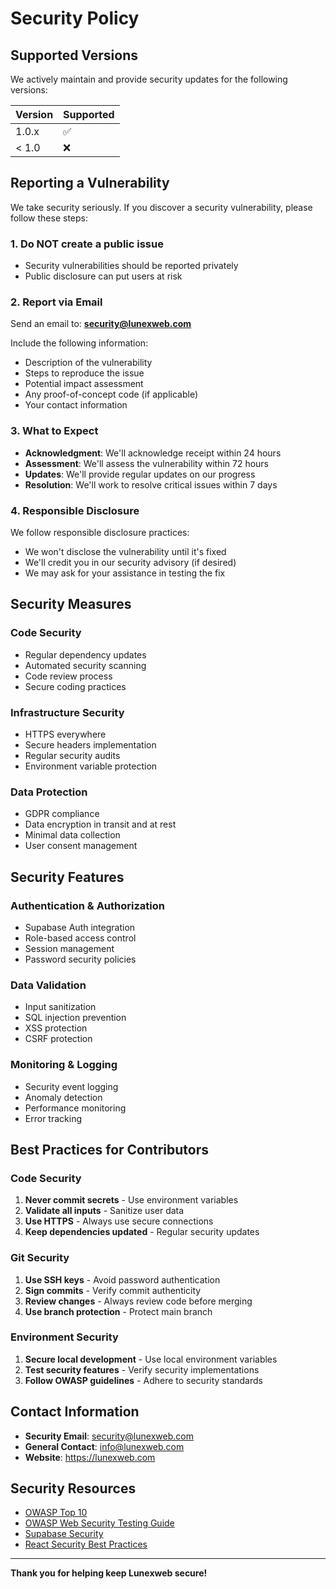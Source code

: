 # Security Policy

## Supported Versions

We actively maintain and provide security updates for the following versions:

| Version | Supported          |
| ------- | ------------------ |
| 1.0.x   | :white_check_mark: |
| < 1.0   | :x:                |

## Reporting a Vulnerability

We take security seriously. If you discover a security vulnerability, please follow these steps:

### 1. **Do NOT** create a public issue
- Security vulnerabilities should be reported privately
- Public disclosure can put users at risk

### 2. **Report via Email**
Send an email to: **security@lunexweb.com**

Include the following information:
- Description of the vulnerability
- Steps to reproduce the issue
- Potential impact assessment
- Any proof-of-concept code (if applicable)
- Your contact information

### 3. **What to Expect**
- **Acknowledgment**: We'll acknowledge receipt within 24 hours
- **Assessment**: We'll assess the vulnerability within 72 hours
- **Updates**: We'll provide regular updates on our progress
- **Resolution**: We'll work to resolve critical issues within 7 days

### 4. **Responsible Disclosure**
We follow responsible disclosure practices:
- We won't disclose the vulnerability until it's fixed
- We'll credit you in our security advisory (if desired)
- We may ask for your assistance in testing the fix

## Security Measures

### Code Security
- Regular dependency updates
- Automated security scanning
- Code review process
- Secure coding practices

### Infrastructure Security
- HTTPS everywhere
- Secure headers implementation
- Regular security audits
- Environment variable protection

### Data Protection
- GDPR compliance
- Data encryption in transit and at rest
- Minimal data collection
- User consent management

## Security Features

### Authentication & Authorization
- Supabase Auth integration
- Role-based access control
- Session management
- Password security policies

### Data Validation
- Input sanitization
- SQL injection prevention
- XSS protection
- CSRF protection

### Monitoring & Logging
- Security event logging
- Anomaly detection
- Performance monitoring
- Error tracking

## Best Practices for Contributors

### Code Security
1. **Never commit secrets** - Use environment variables
2. **Validate all inputs** - Sanitize user data
3. **Use HTTPS** - Always use secure connections
4. **Keep dependencies updated** - Regular security updates

### Git Security
1. **Use SSH keys** - Avoid password authentication
2. **Sign commits** - Verify commit authenticity
3. **Review changes** - Always review code before merging
4. **Use branch protection** - Protect main branch

### Environment Security
1. **Secure local development** - Use local environment variables
2. **Test security features** - Verify security implementations
3. **Follow OWASP guidelines** - Adhere to security standards

## Contact Information

- **Security Email**: security@lunexweb.com
- **General Contact**: info@lunexweb.com
- **Website**: https://lunexweb.com

## Security Resources

- [OWASP Top 10](https://owasp.org/www-project-top-ten/)
- [OWASP Web Security Testing Guide](https://owasp.org/www-project-web-security-testing-guide/)
- [Supabase Security](https://supabase.com/docs/guides/platform/security)
- [React Security Best Practices](https://react.dev/learn/security)

---

**Thank you for helping keep Lunexweb secure!**
